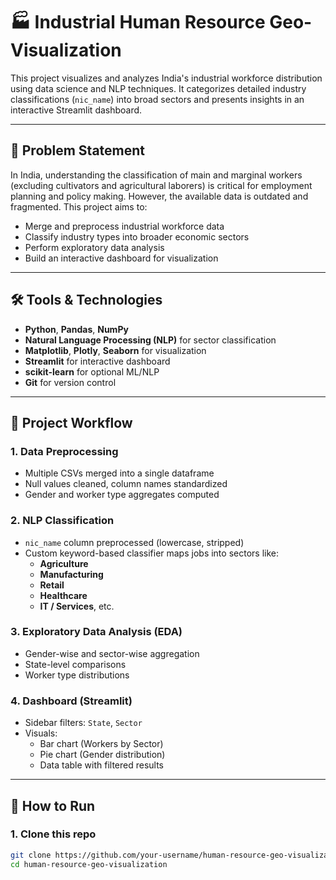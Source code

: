 # 🏭 Industrial Human Resource Geo-Visualization

This project visualizes and analyzes India's industrial workforce distribution using data science and NLP techniques. It categorizes detailed industry classifications (`nic_name`) into broad sectors and presents insights in an interactive Streamlit dashboard.

---

## 📌 Problem Statement

In India, understanding the classification of main and marginal workers (excluding cultivators and agricultural laborers) is critical for employment planning and policy making. However, the available data is outdated and fragmented. This project aims to:

- Merge and preprocess industrial workforce data
- Classify industry types into broader economic sectors
- Perform exploratory data analysis
- Build an interactive dashboard for visualization

---

## 🛠 Tools & Technologies

- **Python**, **Pandas**, **NumPy**
- **Natural Language Processing (NLP)** for sector classification
- **Matplotlib**, **Plotly**, **Seaborn** for visualization
- **Streamlit** for interactive dashboard
- **scikit-learn** for optional ML/NLP
- **Git** for version control

---

## 🧠 Project Workflow

### 1. Data Preprocessing
- Multiple CSVs merged into a single dataframe
- Null values cleaned, column names standardized
- Gender and worker type aggregates computed

### 2. NLP Classification
- `nic_name` column preprocessed (lowercase, stripped)
- Custom keyword-based classifier maps jobs into sectors like:
  - **Agriculture**
  - **Manufacturing**
  - **Retail**
  - **Healthcare**
  - **IT / Services**, etc.

### 3. Exploratory Data Analysis (EDA)
- Gender-wise and sector-wise aggregation
- State-level comparisons
- Worker type distributions

### 4. Dashboard (Streamlit)
- Sidebar filters: `State`, `Sector`
- Visuals:
  - Bar chart (Workers by Sector)
  - Pie chart (Gender distribution)
  - Data table with filtered results

---

## 🚀 How to Run

### 1. Clone this repo
```bash
git clone https://github.com/your-username/human-resource-geo-visualization.git
cd human-resource-geo-visualization
